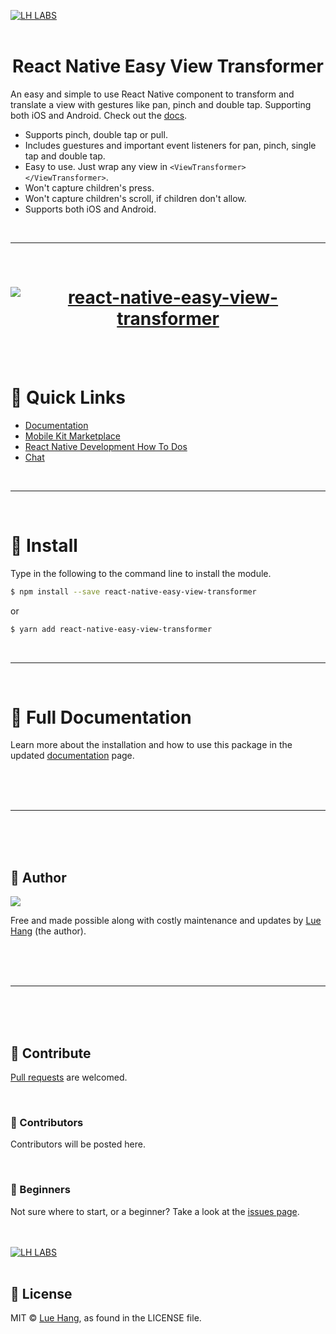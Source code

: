 <a href="https://luehangs.site"><img src="https://luehangs.site/images/lh-blog-strip.jpg" alt="LH LABS"/></a>
<br/>
<br/>

<h1 align="center">
    React Native Easy View Transformer
</h1>

An easy and simple to use React Native component to transform and translate a view with gestures like pan, pinch and double tap.  Supporting both iOS and Android.  Check out the [docs](https://www.luehangs.site/lue_hang/projects/react-native-easy-view-transformer).

- Supports pinch, double tap or pull.
- Includes guestures and important event listeners for pan, pinch, single tap and double tap.
- Easy to use.  Just wrap any view in `<ViewTransformer></ViewTransformer>`.
- Won't capture children's press.
- Won't capture children's scroll, if children don't allow.
- Supports both iOS and Android.

<br/>

---
<br/>

<h1 align="center">
    <a href="https://www.luehangs.site/lue_hang/projects/react-native-easy-view-transformer">
        <img src="https://www.luehangs.site/videos/react-native-easy-view-transformer-demo.gif" alt="react-native-easy-view-transformer"/>
    </a>
</h1>

<br/>
<br/>

# :link: Quick Links
- [Documentation](https://www.luehangs.site/lue_hang/projects/react-native-easy-view-transformer)
- [Mobile Kit Marketplace](https://luehangs.site/marketplace/mobile-development)
- [React Native Development How To Dos](https://luehangs.site/blogs/react-native-development)
- [Chat](https://luehangs.site)

<br/>

---
<br/>

# :gem: Install

Type in the following to the command line to install the module.

```bash
$ npm install --save react-native-easy-view-transformer
```

or

```bash
$ yarn add react-native-easy-view-transformer
```

<br/>

---
<br/>

# :book: Full Documentation

<p>Learn more about the installation and how to use this package in the updated <a href="https://www.luehangs.site/lue_hang/projects/react-native-easy-view-transformer" target="_blank">documentation</a> page.</p>

<br/>
<br/>
<br/>

---
<br/>
<br/>
<br/>

## :santa: Author

<a href="https://www.facebook.com/lue.hang">
<img src="https://www.luehangs.site/images/lue-hang2018-circle-150px.png"/>
</a>

Free and made possible along with costly maintenance and updates by [Lue Hang](https://www.facebook.com/lue.hang) (the author).

<br/>
<br/>
<br/>

---
<br/>
<br/>
<br/>

## :clap: Contribute

[Pull requests](https://github.com/Luehang/react-native-easy-view-transformer/pulls) are welcomed.

<br/>

### :tophat: Contributors

Contributors will be posted here.

<br/>

### :baby: Beginners

Not sure where to start, or a beginner? Take a look at the [issues page](https://github.com/Luehang/react-native-easy-view-transformer/issues).

<br/>
<br/>
<a href="https://luehangs.site/marketplace/product/RN%20Posting%20Demo%20App%20Kit"><img src="https://luehangs.site/images/lh-mobile-strip.jpg" alt="LH LABS"/></a>
<br/>
<br/>

## :page_facing_up: License

MIT © [Lue Hang](https://luehangs.site), as found in the LICENSE file.
